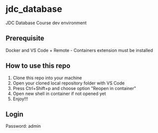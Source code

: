# jdc_database
JDC Database Course dev environment

## Prerequisite 
Docker and VS Code + Remote - Containers extension must be installed

## How to use this repo
1. Clone this repo into your machine
2. Open your cloned local repository folder with VS Code
3. Press Ctrl+Shift+p and choose option "Reopen in container"
4. Open new shell in container if not opened yet
5. Enjoy!!!

## Login
Password: admin
